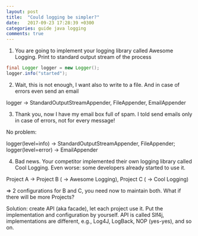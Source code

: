 ```yaml
---
layout: post
title:  "Could logging be simpler?"
date:   2017-09-23 17:28:39 +0300
categories: guide java logging
comments: true
---
```


1. You are going to implement your logging library called Awesome Logging. Print to standard output stream of the process

```java
final Logger logger = new Logger();
logger.info("started");
```

2. Wait, this is not enough, I want also to write to a file. And in case of errors even send an email 

logger -> StandardOutputStreamAppender, FileAppender, EmailAppender

3. Thank you, now I have my email box full of spam. I told send emails only in case of errors, not for every message!

No problem:

logger(level=info) -> StandardOutputStreamAppender, FileAppender; logger(level=error) -> EmailAppender

4. Bad news. Your competitor implemented their own logging library called Cool Logging. Even worse: some developers already started to use it.

Project A -> Project B ( -> Awesome Logging), Project C ( -> Cool Logging)

=> 2 configurations for B and C, you need now to maintain both. What if there will be more Projects?

Solution: create API (aka facade), let each project use it. Put the implementation and configuration by yourself. API is called Slf4j, implementations are different, e.g., Log4J, LogBack, NOP (yes-yes), and so on.